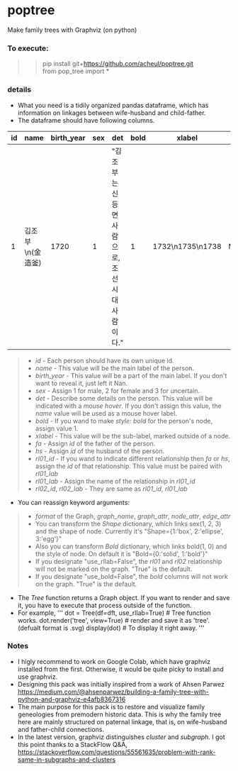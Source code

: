 # poptree
Make family trees with Graphviz (on python)
  
### To execute:
>> pip install git+https://github.com/acheul/poptree.git<br>
>> from pop_tree import *

### details
* What you need is a tidily organized pandas dataframe, which has information on linkages between wife-husband and child-father.
* The dataframe should have following columns.  
  
|id|name|birth_year|sex|det|bold|xlabel|fa|hs|rl01_id|rl01_lab|rl02_id|rl02_lab|
|--|--|--|--|--|--|--|--|--|--|--|--|--|
|1|김조부\n(金造釜)|1720|1|"김조부는 신등면 사람으로, 조선시대 사람이다."|1|1732\n1735\n1738|NaN|NaN|NaN|NaN|NaN|NaN|  
  
> * *id* - Each person should have its own unique id.
> * *name* - This value will be the main label of the person.
> * *birth_year* - This value will be a part of the main label. If you don't want to reveal it, just left it Nan.
> * *sex* - Assign 1 for male, 2 for female and 3 for uncertain.
> * *det* - Describe some details on the person. This value will be indicated with a *mouse hover*. If you don't assign this value, the *name* value will be used as a mouse hover label.
> * *bold* - If you wand to make *style: bold* for the person's node, assign value 1.
> * *xlabel* - This value will be the sub-label, marked outside of a node.
> * *fa* - Assign *id* of the father of the person.
> * *hs* - Assign *id* of the husband of the person.
> * *rl01_id* - If you wand to indicate different relationship then *fa* or *hs*, assign the *id* of that relationship. This value must be paired with *rl01_lab*
> * *rl01_lab* - Assign the name of the relationship in *rl01_id*
> * *rl02_id*, *rl02_lab* - They are same as *rl01_id*, *rl01_lab*  
  
* You can reassign keyword arguments:
> * *format* of the Graph, *graph_name*, *graph_attr*, *node_attr*, *edge_attr*
> * You can transform the *Shape* dictionary, which links sex(1, 2, 3) and the shape of node. Currently it's "Shape={1:'box', 2:'ellipse', 3:'egg'}"
> * Also you can transform *Bold* dictionary, which links bold(1, 0) and the style of node. On default it is "Bold={0:'solid', 1:'bold'}"
> * If you designate "use_rllab=False", the *rl01* and *rl02* relationship will not be marked on the graph. "True" is the default.
> * If you designate "use_bold=False", the *bold* columns will not work on the graph. "True" is the default.

* The *Tree* function returns a Graph object. If you want to render and save it, you have to execute that process outside of the function.
* For example,
'''
dot = Tree(df=dft, use_rllab=True) # Tree function works.
dot.render('tree', view=True) # render and save it as 'tree'. (defualt format is .svg)
display(dot) # To display it right away.
'''
  
### Notes
* I higly recommend to work on Google Colab, which have graphviz installed from the first. Otherwise, it would be quite picky to install and use graphviz.  
* Designing this pack was initially inspired from a work of Ahsen Parwez https://medium.com/@ahsenparwez/building-a-family-tree-with-python-and-graphviz-e4afb8367316
* The main purpose for this pack is to restore and visualize family geneologies from premodern historic data. This is why the family tree here are mainly structured on paternal linkage, that is, on wife-husband and father-child connections.
* In the latest version, graphviz distinguishes *cluster* and *subgraph*. I got this point thanks to a StackFlow Q&A, https://stackoverflow.com/questions/55561635/problem-with-rank-same-in-subgraphs-and-clusters
